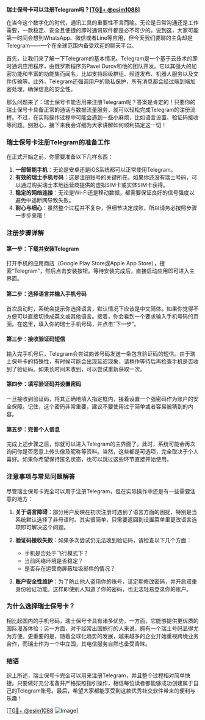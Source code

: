 **瑞士保号卡可以注册Telegram吗？[[TG💪+ @esim1088](https://t.me/s/esim1088)]**

在当今这个数字化的时代，通讯工具的重要性不言而喻。无论是日常沟通还是工作需要，一款稳定、安全且便捷的即时通讯软件都是必不可少的。说到这，大家可能第一时间会想到WhatsApp、微信或者Line等应用，但今天我们要聊的主角却是Telegram——一个在全球范围内备受欢迎的聊天平台。

首先，让我们来了解一下Telegram的基本情况。Telegram是一个基于云技术的即时通讯应用程序，由俄罗斯程序员Pavel Durov和他的团队开发。它以其强大的加密功能和丰富的功能集而闻名，比如支持超级群组、频道发布、机器人服务以及文件传输等。此外，Telegram还强调用户的隐私保护，所有消息都会经过端到端加密处理，确保信息的安全性。

那么问题来了：瑞士保号卡能否用来注册Telegram呢？答案是肯定的！只要你的瑞士保号卡具备正常的通话与数据流量服务，就可以轻松完成Telegram的注册流程。不过，在实际操作过程中可能会遇到一些小麻烦，比如语言设置、验证码接收等问题。别担心，接下来我会详细为大家讲解如何顺利搞定这一切！

### **瑞士保号卡注册Telegram的准备工作**

在正式开始之前，你需要准备以下几样东西：

1. **一部智能手机**：无论是安卓还是iOS系统都可以正常使用Telegram。
2. **有效的瑞士手机号码**：这是注册账号的关键所在。如果你还没有瑞士号码，可以通过购买瑞士本地运营商提供的虚拟SIM卡或实体SIM卡获得。
3. **稳定的网络连接**：无论是Wi-Fi还是移动数据，都需要保证良好的信号强度以避免中途断网导致失败。
4. **耐心与细心**：虽然整个过程并不复杂，但细节决定成败，所以请务必按照步骤一步步来哦！

### **注册步骤详解**

#### 第一步：下载并安装Telegram
打开手机的应用商店（Google Play Store或Apple App Store），搜索“Telegram”，然后点击安装按钮。等待安装完成后，直接启动应用即可进入主界面。

#### 第二步：选择语言并输入手机号码
首次启动时，系统会提示你选择语言，默认情况下应该是中文简体。如果你觉得不方便可以直接切换成英文或其他语言。接着，你会看到一个要求输入手机号码的页面。在这里，填入你的瑞士手机号码，并点击“下一步”。

#### 第三步：接收验证码短信
输入完手机号后，Telegram会尝试向该号码发送一条包含验证码的短信。由于瑞士保号卡的特殊性，有时候可能会出现延迟现象，请稍作等待后再检查手机是否收到了验证码。如果长时间未收到，可以尝试重新获取一次。

#### 第四步：填写验证码并设置密码
一旦接收到验证码，将其正确地填入指定框内，接着设置一个强密码作为账户的安全保障。记住，这个密码非常重要，建议不要使用过于简单或者容易被猜到的内容。

#### 第五步：完善个人信息
完成上述步骤之后，你就可以进入Telegram的主界面了。此时，系统可能会再次询问你是否愿意上传头像及昵称等资料。当然，这些都是可选项，完全取决于个人喜好。如果你希望保持匿名状态，也可以跳过这些环节直接开始使用。

### **注意事项与常见问题解答**

尽管瑞士保号卡完全可以用于注册Telegram，但在实际操作中还是有一些需要注意的地方：

1. **关于语言障碍**：部分用户反映在初次注册时遇到了语言方面的困扰，特别是当系统默认选择了非母语时。其实很简单，只需要返回到设置菜单里更改语言选项即可解决这个问题。
   
2. **验证码接收失败**：如果多次尝试仍无法收到验证码，请检查以下几个方面：
   - 手机是否处于飞行模式下？
   - 当前网络环境是否稳定？
   - 是否存在运营商屏蔽垃圾邮件的情况？

3. **账户安全性维护**：为了防止他人盗用你的账号，请定期修改密码，并开启双重身份验证功能。这样即使别人知道了你的密码，也无法轻易登录你的账户。

### **为什么选择瑞士保号卡？**

相比起国内的手机号码，瑞士保号卡具有诸多优势。一方面，它能够提供更优质的国际漫游体验；另一方面，对于经常出国旅行的人来说，拥有一个瑞士号码显得尤为方便。更重要的是，随着全球化趋势的发展，越来越多的企业开始重视跨境业务合作，而瑞士作为一个中立国，其电信服务自然也备受青睐。

### **结语**

综上所述，瑞士保号卡完全可以用来注册Telegram，并且整个过程相对简单快捷。只要做好充分准备并严格按照指引操作，相信每位读者都能够成功创建属于自己的Telegram账号。最后，希望大家都能享受到这款优秀社交软件带来的便利与乐趣！

[[TG💪+ @esim1088](https://t.me/s/esim1088) ![Image](https://i.postimg.cc/4NQfJmqS/Snipaste-2025-05-13-00-14-12.png)]